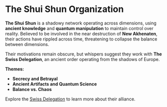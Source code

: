 # The Shui Shun Organization

**The Shui Shun** is a shadowy network operating across dimensions, using **ancient knowledge** and **quantum manipulation** to maintain control over reality. Believed to be involved in the near destruction of **New Akhenaten**, their actions have rippled across time, threatening to collapse the balance between dimensions.

Their motivations remain obscure, but whispers suggest they work with **The Swiss Delegation**, an ancient order operating from the shadows of Europe.

**Themes:**  
- **Secrecy and Betrayal**  
- **Ancient Artifacts and Quantum Science**  
- **Balance vs. Chaos**

Explore the [Swiss Delegation](Swiss_Delegation_Secrets.md) to learn more about their alliance.
